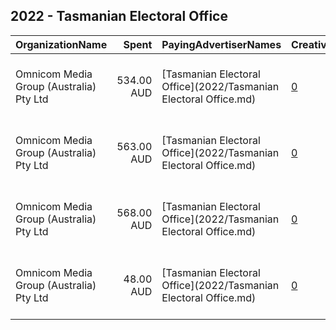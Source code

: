 ## 2022 - Tasmanian Electoral Office 
|OrganizationName|Spent|PayingAdvertiserNames|CreativeUrls|Impressions|Genders|AgeBrackets|CountryCodes|BillingAddresses|CandidateBallotInformation|
|:---|---:|:---|:---|---:|:---|:---|:---|:---|:---|
|Omnicom Media Group (Australia) Pty Ltd|534.00 AUD|[Tasmanian Electoral Office](2022/Tasmanian Electoral Office.md)|[0](https://www.snap.com/political-ads/asset/6a6c5143b3c627e1ce58c1b4302104d311a624ae03f04f020c688182ebc7a696?mediaType=mp4)|115,082||18+|australia|"32 Pyrmont Bridge Road Pyrmont NSW 2009 PO Box 66, Pyrmont NSW 2009,,,Sydney,2009,AU"||
|Omnicom Media Group (Australia) Pty Ltd|563.00 AUD|[Tasmanian Electoral Office](2022/Tasmanian Electoral Office.md)|[0](https://www.snap.com/political-ads/asset/1b19f0a340025658132c9ddfe22590e71626b698975ab706d962e1efade8d35f?mediaType=mp4)|122,637||18+|australia|"32 Pyrmont Bridge Road Pyrmont NSW 2009 PO Box 66, Pyrmont NSW 2009,,,Sydney,2009,AU"||
|Omnicom Media Group (Australia) Pty Ltd|568.00 AUD|[Tasmanian Electoral Office](2022/Tasmanian Electoral Office.md)|[0](https://www.snap.com/political-ads/asset/25d8fe42eaaddc15dadf1ecca0e17574ff8263c3ca9fc766ba3aa61ddebd9d4e?mediaType=mp4)|122,793||18+|australia|"32 Pyrmont Bridge Road Pyrmont NSW 2009 PO Box 66, Pyrmont NSW 2009,,,Sydney,2009,AU"||
|Omnicom Media Group (Australia) Pty Ltd|48.00 AUD|[Tasmanian Electoral Office](2022/Tasmanian Electoral Office.md)|[0](https://www.snap.com/political-ads/asset/0519f0b99be621e5313429911147ba82f77e3b57600361c34ca1e7db4fc5a228?mediaType=mp4)|14,047||18+|australia|"32 Pyrmont Bridge Road Pyrmont NSW 2009 PO Box 66, Pyrmont NSW 2009,,,Sydney,2009,AU"||
